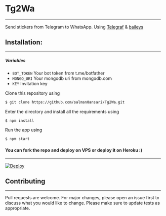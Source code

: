 
# Tg2Wa
---
Send stickers from Telegram to WhatsApp. 
Using [Telegraf](https://github.com/telegraf/telegraf) & [baileys](https://www.npmjs.com/package/@adiwajshing/baileys)

## **Installation**:
--- 

 ##### Variables

* `BOT_TOKEN` Your bot token from t.me/botfather
* `MONGO_URI` Your mongodb uri from mongodb.com
* `KEY` Invitation key

Clone this repository using
```sh
$ git clone https://github.com/salman0ansari/Tg2Wa.git
```
Enter the directory and install all the requirements using
```sh
$ npm install
```
Run the app using
```sh
$ npm start 
```

#### You can fork the repo and deploy on VPS or deploy it on Heroku :)  
---
[![Deploy](https://www.herokucdn.com/deploy/button.svg)](https://heroku.com/deploy?template=https://github.com/salman0ansari/Tg2Wa/tree/main)

## Contributing
---
Pull requests are welcome. For major changes, please open an issue first to discuss what you would like to change.
Please make sure to update tests as appropriate.
